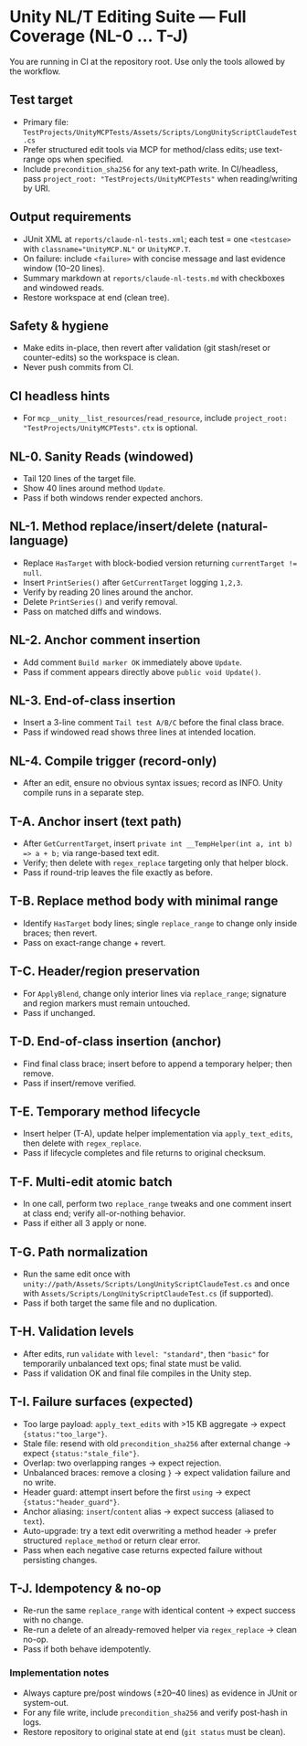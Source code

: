 # Unity NL/T Editing Suite — Full Coverage (NL-0 … T-J)

You are running in CI at the repository root. Use only the tools allowed by the workflow.

## Test target
- Primary file: `TestProjects/UnityMCPTests/Assets/Scripts/LongUnityScriptClaudeTest.cs`
- Prefer structured edit tools via MCP for method/class edits; use text-range ops when specified.
- Include `precondition_sha256` for any text-path write. In CI/headless, pass `project_root: "TestProjects/UnityMCPTests"` when reading/writing by URI.

## Output requirements
- JUnit XML at `reports/claude-nl-tests.xml`; each test = one `<testcase>` with `classname="UnityMCP.NL"` or `UnityMCP.T`.
- On failure: include `<failure>` with concise message and last evidence window (10–20 lines).
- Summary markdown at `reports/claude-nl-tests.md` with checkboxes and windowed reads.
- Restore workspace at end (clean tree).

## Safety & hygiene
- Make edits in-place, then revert after validation (git stash/reset or counter-edits) so the workspace is clean.
- Never push commits from CI.

## CI headless hints
- For `mcp__unity__list_resources`/`read_resource`, include `project_root: "TestProjects/UnityMCPTests"`. `ctx` is optional.

## NL-0. Sanity Reads (windowed)
- Tail 120 lines of the target file.
- Show 40 lines around method `Update`.
- Pass if both windows render expected anchors.

## NL-1. Method replace/insert/delete (natural-language)
- Replace `HasTarget` with block-bodied version returning `currentTarget != null`.
- Insert `PrintSeries()` after `GetCurrentTarget` logging `1,2,3`.
- Verify by reading 20 lines around the anchor.
- Delete `PrintSeries()` and verify removal.
- Pass on matched diffs and windows.

## NL-2. Anchor comment insertion
- Add comment `Build marker OK` immediately above `Update`.
- Pass if comment appears directly above `public void Update()`.

## NL-3. End-of-class insertion
- Insert a 3-line comment `Tail test A/B/C` before the final class brace.
- Pass if windowed read shows three lines at intended location.

## NL-4. Compile trigger (record-only)
- After an edit, ensure no obvious syntax issues; record as INFO. Unity compile runs in a separate step.

## T-A. Anchor insert (text path)
- After `GetCurrentTarget`, insert `private int __TempHelper(int a, int b) => a + b;` via range-based text edit.
- Verify; then delete with `regex_replace` targeting only that helper block.
- Pass if round-trip leaves the file exactly as before.

## T-B. Replace method body with minimal range
- Identify `HasTarget` body lines; single `replace_range` to change only inside braces; then revert.
- Pass on exact-range change + revert.

## T-C. Header/region preservation
- For `ApplyBlend`, change only interior lines via `replace_range`; signature and region markers must remain untouched.
- Pass if unchanged.

## T-D. End-of-class insertion (anchor)
- Find final class brace; insert before to append a temporary helper; then remove.
- Pass if insert/remove verified.

## T-E. Temporary method lifecycle
- Insert helper (T-A), update helper implementation via `apply_text_edits`, then delete with `regex_replace`.
- Pass if lifecycle completes and file returns to original checksum.

## T-F. Multi-edit atomic batch
- In one call, perform two `replace_range` tweaks and one comment insert at class end; verify all-or-nothing behavior.
- Pass if either all 3 apply or none.

## T-G. Path normalization
- Run the same edit once with `unity://path/Assets/Scripts/LongUnityScriptClaudeTest.cs` and once with `Assets/Scripts/LongUnityScriptClaudeTest.cs` (if supported).
- Pass if both target the same file and no duplication.

## T-H. Validation levels
- After edits, run `validate` with `level: "standard"`, then `"basic"` for temporarily unbalanced text ops; final state must be valid.
- Pass if validation OK and final file compiles in the Unity step.

## T-I. Failure surfaces (expected)
- Too large payload: `apply_text_edits` with >15 KB aggregate → expect `{status:"too_large"}`.
- Stale file: resend with old `precondition_sha256` after external change → expect `{status:"stale_file"}`.
- Overlap: two overlapping ranges → expect rejection.
- Unbalanced braces: remove a closing `}` → expect validation failure and no write.
- Header guard: attempt insert before the first `using` → expect `{status:"header_guard"}`.
- Anchor aliasing: `insert`/`content` alias → expect success (aliased to `text`).
- Auto-upgrade: try a text edit overwriting a method header → prefer structured `replace_method` or return clear error.
- Pass when each negative case returns expected failure without persisting changes.

## T-J. Idempotency & no-op
- Re-run the same `replace_range` with identical content → expect success with no change.
- Re-run a delete of an already-removed helper via `regex_replace` → clean no-op.
- Pass if both behave idempotently.

### Implementation notes
- Always capture pre/post windows (±20–40 lines) as evidence in JUnit or system-out.
- For any file write, include `precondition_sha256` and verify post-hash in logs.
- Restore repository to original state at end (`git status` must be clean).


